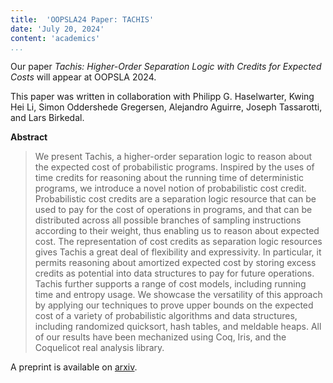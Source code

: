 ```yaml
---
title:  'OOPSLA24 Paper: TACHIS' 
date: 'July 20, 2024'
content: 'academics'
...
```


Our paper *Tachis: Higher-Order Separation Logic with Credits for Expected Costs* will appear at OOPSLA 2024. 


This paper was written in collaboration with Philipp G. Haselwarter, Kwing Hei Li, Simon Oddershede Gregersen, Alejandro Aguirre, Joseph Tassarotti, and Lars Birkedal.



**Abstract**


> We present Tachis, a higher-order separation logic to reason about the expected cost of probabilistic programs. Inspired by the uses of time credits for reasoning about the running time of deterministic programs, we introduce a novel notion of probabilistic cost credit. Probabilistic cost credits are a separation logic resource that can be used to pay for the cost of operations in programs, and that can be distributed across all possible branches of sampling instructions according to their weight, thus enabling us to reason about expected cost. The representation of cost credits as separation logic resources gives Tachis a great deal of flexibility and expressivity. In particular, it permits reasoning about amortized expected cost by storing excess credits as potential into data structures to pay for future operations. Tachis further supports a range of cost models, including running time and entropy usage. We showcase the versatility of this approach by applying our techniques to prove upper bounds on the expected cost of a variety of probabilistic algorithms and data structures, including randomized quicksort, hash tables, and meldable heaps.
> All of our results have been mechanized using Coq, Iris, and the Coquelicot real analysis library.

A preprint is available on [arxiv](https://arxiv.org/abs/2405.20083).
